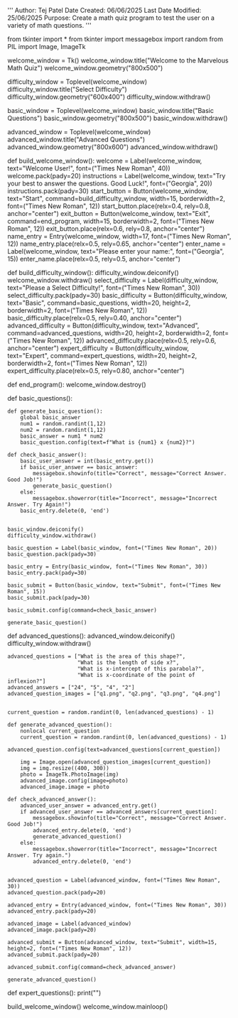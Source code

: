 '''
Author: Tej Patel
Date Created: 06/06/2025
Last Date Modified: 25/06/2025
Purpose: Create a math quiz program to test the user on a variety of math questions.
'''

from tkinter import *
from tkinter import messagebox
import random
from PIL import Image, ImageTk


welcome_window = Tk()
welcome_window.title("Welcome to the Marvelous Math Quiz")
welcome_window.geometry("800x500")

difficulty_window = Toplevel(welcome_window)
difficulty_window.title("Select Difficulty")
difficulty_window.geometry("600x400") 
difficulty_window.withdraw()

basic_window = Toplevel(welcome_window)
basic_window.title("Basic Questions")
basic_window.geometry("800x500")
basic_window.withdraw()

advanced_window = Toplevel(welcome_window)
advanced_window.title("Advanced Questions")
advanced_window.geometry("800x600")
advanced_window.withdraw()


def build_welcome_window():
    welcome = Label(welcome_window, text="Welcome User!", font=("Times New Roman", 40))
    welcome.pack(pady=20)
    instructions = Label(welcome_window, text="Try your best to answer the questions. Good Luck!", font=("Georgia", 20))
    instructions.pack(pady=30)
    start_button = Button(welcome_window, text="Start", command=build_difficulty_window, width=15, borderwidth=2, font=("Times New Roman", 12))
    start_button.place(relx=0.4, rely=0.8, anchor="center")
    exit_button = Button(welcome_window, text="Exit", command=end_program, width=15, borderwidth=2, font=("Times New Roman", 12))
    exit_button.place(relx=0.6, rely=0.8, anchor="center")
    name_entry = Entry(welcome_window, width=17, font=("Times New Roman", 12))
    name_entry.place(relx=0.5, rely=0.65, anchor="center")
    enter_name = Label(welcome_window, text="Please enter your name:", font=("Georgia", 15))
    enter_name.place(relx=0.5, rely=0.5, anchor="center")

def build_difficulty_window():
    difficulty_window.deiconify()
    welcome_window.withdraw()
    select_difficulty = Label(difficulty_window, text="Please a Select Difficulty!", font=("Times New Roman", 30))
    select_difficulty.pack(pady=30)
    basic_difficulty = Button(difficulty_window, text="Basic", command=basic_questions, width=20, height=2, borderwidth=2, font=("Times New Roman", 12))
    basic_difficulty.place(relx=0.5, rely=0.40, anchor="center")
    advanced_difficulty = Button(difficulty_window, text="Advanced", command=advanced_questions, width=20, height=2, borderwidth=2, font=("Times New Roman", 12))
    advanced_difficulty.place(relx=0.5, rely=0.6, anchor="center")
    expert_difficulty = Button(difficulty_window, text="Expert", command=expert_questions, width=20, height=2, borderwidth=2, font=("Times New Roman", 12))
    expert_difficulty.place(relx=0.5, rely=0.80, anchor="center")
    


def end_program():
    welcome_window.destroy()

def basic_questions():

    def generate_basic_question():
        global basic_answer
        num1 = random.randint(1,12)
        num2 = random.randint(1,12)
        basic_answer = num1 * num2
        basic_question.config(text=f"What is {num1} x {num2}?")

    def check_basic_answer():
        basic_user_answer = int(basic_entry.get())
        if basic_user_answer == basic_answer:
            messagebox.showinfo(title="Correct", message="Correct Answer. Good Job!")
            generate_basic_question()
        else:
            messagebox.showerror(title="Incorrect", message="Incorrect Answer. Try Again!")
        basic_entry.delete(0, 'end')

            
    basic_window.deiconify()
    difficulty_window.withdraw()

    basic_question = Label(basic_window, font=("Times New Roman", 20))
    basic_question.pack(pady=30)

    basic_entry = Entry(basic_window, font=("Times New Roman", 30))
    basic_entry.pack(pady=30)

    basic_submit = Button(basic_window, text="Submit", font=("Times New Roman", 15))
    basic_submit.pack(pady=30)

    basic_submit.config(command=check_basic_answer)

    generate_basic_question()

    
    
    
def advanced_questions():
    advanced_window.deiconify()
    difficulty_window.withdraw()
    
    advanced_questions = ["What is the area of this shape?",
                          "What is the length of side x?",
                          "What is x-intercept of this parabola?",
                          "What is x-coordinate of the point of inflexion?"]
    advanced_answers = ["24", "5", "4", "2"]
    advanced_question_images = ["q1.png", "q2.png", "q3.png", "q4.png"]


    current_question = random.randint(0, len(advanced_questions) - 1)

    def generate_advanced_question():
        nonlocal current_question
        current_question = random.randint(0, len(advanced_questions) - 1)
        advanced_question.config(text=advanced_questions[current_question])

        img = Image.open(advanced_question_images[current_question])
        img = img.resize((400, 300))
        photo = ImageTk.PhotoImage(img)
        advanced_image.config(image=photo)
        advanced_image.image = photo

    def check_advanced_answer():
        advanced_user_answer = advanced_entry.get()
        if advanced_user_answer == advanced_answers[current_question]:
            messagebox.showinfo(title="Correct", message="Correct Answer. Good Job!")
            advanced_entry.delete(0, 'end')
            generate_advanced_question()
        else:
            messagebox.showerror(title="Incorrect", message="Incorrect Answer. Try again.")
            advanced_entry.delete(0, 'end')
        

    advanced_question = Label(advanced_window, font=("Times New Roman", 30))
    advanced_question.pack(pady=20)

    advanced_entry = Entry(advanced_window, font=("Times New Roman", 30))
    advanced_entry.pack(pady=20)

    advanced_image = Label(advanced_window)
    advanced_image.pack(pady=20)
    
    advanced_submit = Button(advanced_window, text="Submit", width=15, height=2, font=("Times New Roman", 12))
    advanced_submit.pack(pady=20)

    advanced_submit.config(command=check_advanced_answer)
    
    generate_advanced_question()

    

def expert_questions():
    print("")



build_welcome_window()
welcome_window.mainloop()
